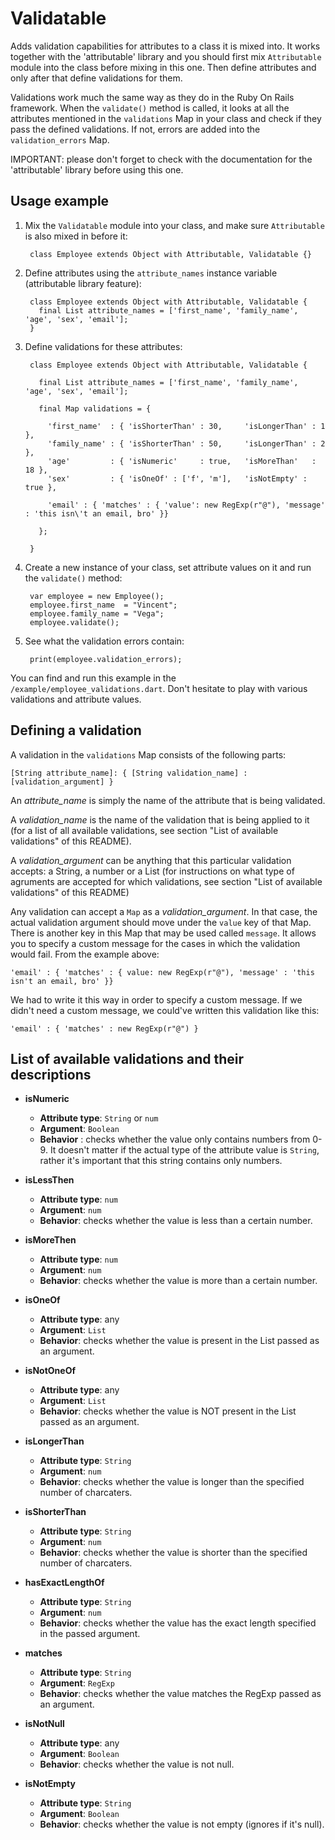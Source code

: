 Validatable
===========

Adds validation capabilities for attributes to a class it is mixed into.
It works together with the 'attributable' library and you should first mix `Attributable`
module into the class before mixing in this one. Then define attributes and only after that
define validations for them.

Validations work much the same way as they do in the Ruby On Rails framework. When the `validate()`
method is called, it looks at all the attributes mentioned in the `validations` Map in your class
and check if they pass the defined validations. If not, errors are added into the `validation_errors` Map.

IMPORTANT: please don't forget to check with the documentation for the 'attributable'
library before using this one.
  
Usage example
-------------

1. Mix the `Validatable` module into your class, and make sure `Attributable` is also mixed in before it:

        class Employee extends Object with Attributable, Validatable {}

2. Define attributes using the `attribute_names` instance variable (attributable library feature):

        class Employee extends Object with Attributable, Validatable {
          final List attribute_names = ['first_name', 'family_name', 'age', 'sex', 'email'];
        }

3. Define validations for these attributes:

        class Employee extends Object with Attributable, Validatable {
           
          final List attribute_names = ['first_name', 'family_name', 'age', 'sex', 'email'];
          
          final Map validations = {
             
            'first_name'  : { 'isShorterThan' : 30,     'isLongerThan' : 1  },
            'family_name' : { 'isShorterThan' : 50,     'isLongerThan' : 2  },
            'age'         : { 'isNumeric'     : true,   'isMoreThan'   : 18 },
            'sex'         : { 'isOneOf' : ['f', 'm'],   'isNotEmpty' : true },
            
            'email' : { 'matches' : { 'value': new RegExp(r"@"), 'message' : 'this isn\'t an email, bro' }}
            
          };
          
        }

4. Create a new instance of your class, set attribute values on it and run the `validate()` method:

        var employee = new Employee();
        employee.first_name  = "Vincent";
        employee.family_name = "Vega";
        employee.validate();

5. See what the validation errors contain:

        print(employee.validation_errors);


You can find and run this example in the `/example/employee_validations.dart`. Don't hesitate to play with
various validations and attribute values.


Defining a validation
---------------------
A validation in the `validations` Map consists of the following parts:

    [String attribute_name]: { [String validation_name] : [validation_argument] }
    
An *attribute_name* is simply the name of the attribute that is being validated.

A *validation_name* is the name of the validation that is being applied to it (for a list of all available validations, see section "List of available validations" of this README).

A *validation_argument* can be anything that this particular validation accepts: a String, a number or a List
(for instructions on what type of agruments are accepted for which validations, see section "List of available validations" of this README)

Any validation can accept a `Map` as a *validation_argument*. In that case, the actual validation argument should move under the `value` key of that Map.
There is another key in this Map that may be used called `message`. It allows you to specify a custom message for the cases in which the validation would fail.
From the example above:

    'email' : { 'matches' : { value: new RegExp(r"@"), 'message' : 'this isn't an email, bro' }}
    
We had to write it this way in order to specify a custom message. If we didn't need a custom message, we could've written
this validation like this:

    'email' : { 'matches' : new RegExp(r"@") }


List of available validations and their descriptions
----------------------------------------------------

* **isNumeric**
  - **Attribute type**: `String` or `num`
  - **Argument**: `Boolean`
  - **Behavior** : checks whether the value only contains numbers from 0-9. It doesn't matter if the actual type of the attribute value is `String`, rather it's important that this string contains only numbers.


* **isLessThen**
  - **Attribute type**: `num`
  - **Argument**: `num`
  - **Behavior**: checks whether the value is less than a certain number.


* **isMoreThen**
  - **Attribute type**: `num`
  - **Argument**: `num`
  - **Behavior**: checks whether the value is more than a certain number.


* **isOneOf**
  - **Attribute type**: any
  - **Argument**: `List`
  - **Behavior**: checks whether the value is present in the List passed as an argument.


* **isNotOneOf**
  - **Attribute type**: any
  - **Argument**: `List`
  - **Behavior**: checks whether the value is NOT present in the List passed as an argument.


* **isLongerThan**
  - **Attribute type**: `String`
  - **Argument**: `num`
  - **Behavior**: checks whether the value is longer than the specified number of charcaters.


* **isShorterThan**
  - **Attribute type**: `String`
  - **Argument**: `num`
  - **Behavior**: checks whether the value is shorter than the specified number of charcaters.


* **hasExactLengthOf**
  - **Attribute type**: `String`
  - **Argument**: `num`
  - **Behavior**: checks whether the value has the exact length specified in the passed argument.


* **matches**
  - **Attribute type**: `String`
  - **Argument**: `RegExp`
  - **Behavior**: checks whether the value matches the RegExp passed as an argument.


* **isNotNull**
  - **Attribute type**: any
  - **Argument**: `Boolean`
  - **Behavior**: checks whether the value is not null.


* **isNotEmpty**
  - **Attribute type**: `String`
  - **Argument**: `Boolean`
  - **Behavior**: checks whether the value is not empty (ignores if it's null).
